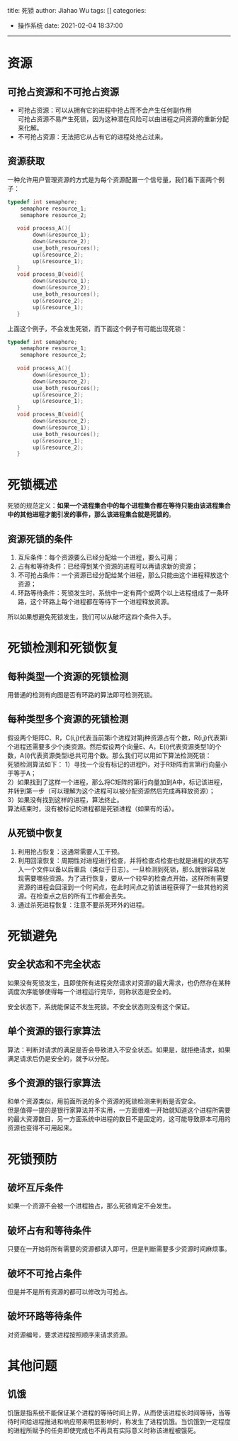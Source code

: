 title: 死锁
author: Jiahao Wu
tags: []
categories:
  - 操作系统
date: 2021-02-04 18:37:00
---
# 资源

## 可抢占资源和不可抢占资源

- 可抢占资源：可以从拥有它的进程中抢占而不会产生任何副作用  
可抢占资源不易产生死锁，因为这种潜在风险可以由进程之间资源的重新分配来化解。  
- 不可抢占资源：无法把它从占有它的进程处抢占过来。  

## 资源获取

一种允许用户管理资源的方式是为每个资源配置一个信号量，我们看下面两个例子：
```C++
typedef int semaphore;
	semaphore resource_1;
	semaphore resource_2;
	
   void process_A(){
		down(&resource_1);
		down(&resource_2);
		use_both_resources();
		up(&resource_2);
		up(&resource_1);
   }
   void process_B(void){
		down(&resource_1);
		down(&resource_2);
		use_both_resources();
		up(&resource_2);
		up(&resource_1);
   }
```
上面这个例子，不会发生死锁，而下面这个例子有可能出现死锁：
```C++
typedef int semaphore;
	semaphore resource_1;
	semaphore resource_2;
	
   void process_A(){
		down(&resource_1);
		down(&resource_2);
		use_both_resources();
		up(&resource_2);
		up(&resource_1);
   }
   void process_B(void){
		down(&resource_2);
		down(&resource_1);
		use_both_resources();
		up(&resource_1);
		up(&resource_2);
   }
```


# 死锁概述

死锁的规范定义：**如果一个进程集合中的每个进程集合都在等待只能由该进程集合中的其他进程才能引发的事件，那么该进程集合就是死锁的**。  

## 资源死锁的条件

1. 互斥条件：每个资源要么已经分配给一个进程，要么可用；  
2. 占有和等待条件：已经得到某个资源的进程可以再请求新的资源；  
3. 不可抢占条件：一个资源已经分配给某个进程，那么只能由这个进程释放这个资源；  
4. 环路等待条件：死锁发生时，系统中一定有两个或两个以上进程组成了一条环路，这个环路上每个进程都在等待下一个进程释放资源。  

所以如果想避免死锁发生，我们可以从破坏这四个条件入手。  

# 死锁检测和死锁恢复

## 每种类型一个资源的死锁检测

用普通的检测有向图是否有环路的算法即可检测死锁。

## 每种类型多个资源的死锁检测

假设两个矩阵C、R，C(i,j)代表当前第i个进程对第j种资源占有个数，R(i,j)代表第i个进程还需要多少个j类资源。然后假设两个向量E、A，E(i)代表资源类型1的个数，A(i)代表资源类型i总共可用个数。那么我们可以用如下算法检测死锁：  
死锁检测算法如下：
1）寻找一个没有标记的进程Pi，对于R矩阵而言第i行向量小于等于A；  
2）如果找到了这样一个进程，那么将C矩阵的第i行向量加到A中，标记该进程，并转到第一步（可以理解为这个进程可以被分配资源然后完成再释放资源）；  
3）如果没有找到这样的进程，算法终止。  
算法结束时，没有被标记的进程都是死锁进程（如果有的话）。

## 从死锁中恢复

1. 利用抢占恢复：这通常需要人工干预。  
2. 利用回滚恢复：周期性对进程进行检查，并将检查点检查也就是进程的状态写入一个文件以备以后重启（类似于日志）。一旦检测到死锁，那么就很容易发现需要哪些资源。为了进行恢复，要从一个较早的检查点开始，这样所有需要资源的进程会回滚到一个时间点，在此时间点之前该进程获得了一些其他的资源。在检查点之后的所有工作都会丢失。  
3. 通过杀死进程恢复：注意不要杀死环外的进程。  

# 死锁避免

## 安全状态和不完全状态

如果没有死锁发生，且即使所有进程突然请求对资源的最大需求，也仍然存在某种调度次序能够使得每一个进程运行完毕，则称状态是安全的。  

安全状态下，系统能保证不发生死锁。不安全状态则没有这个保证。  

## 单个资源的银行家算法

算法：判断对请求的满足是否会导致进入不安全状态。如果是，就拒绝请求，如果满足请求后仍是安全的，就予以分配。  

## 多个资源的银行家算法

和单个资源类似，用前面所说的多个资源的死锁检测来判断是否安全。  
但是值得一提的是银行家算法并不实用，一方面很难一开始就知道这个进程所需要的最大资源数目，另一方面系统中进程的数目不是固定的，这可能导致原本可用的资源也变得不可用起来。  

# 死锁预防

## 破坏互斥条件

如果一个资源不会被一个进程独占，那么死锁肯定不会发生。  

## 破坏占有和等待条件

只要在一开始将所有需要的资源都读入即可，但是判断需要多少资源时间麻烦事。  

## 破坏不可抢占条件

但是并不是所有资源的都可以修改为可抢占。  

## 破坏环路等待条件

对资源编号，要求进程按照顺序来请求资源。  

# 其他问题

## 饥饿

饥饿是指系统不能保证某个进程的等待时间上界，从而使该进程长时间等待，当等待时间给进程推进和响应带来明显影响时，称发生了进程饥饿。当饥饿到一定程度的进程所赋予的任务即使完成也不再具有实际意义时称该进程被饿死。











































